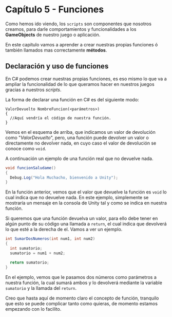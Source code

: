 # Capítulo 5 - Funciones

Como hemos ido viendo, los `scripts` son componentes que nosotros creamos, para darle comportamientos y funcionalidades a los **GameObjects** de nuestro juego o aplicación.

En este capítulo vamos a aprender a crear nuestras propias funciones ó también llamados mas correctamente **métodos**.

## Declaración y uso de funciones

En C# podemos crear nuestras propias funciones, es eso mismo lo que va a ampliar la funcionalidad de lo que queramos hacer en nuestros juegos gracias a nuestros *scripts*.

La forma de declarar una función en C# es del siguiente modo:

```
ValorDevuelto NombreFuncion(<parámetros>)
{
  //Aquí vendría el código de nuestra función.
}
```

Vemos en el esquema de arriba, que indicamos un valor de devolución como "*ValorDevuelto*", pero, una función puede devolver un valor o directamente no devolver nada, en cuyo caso el valor de devolución se conoce como `void`.

A continuación un ejemplo de una función real que no devuelve nada.

```c#
void funcionSaludame()
{
  Debug.Log("Hola Muchacho, bienvenido a Unity");
}
```

En la función anterior, vemos que el valor que devuelve la función es `void` lo cual indica que no devuelve nada. En este ejemplo, simplemente se mostraría un mensaje en la consola de Unity tal y como se indica en nuestra función.

Si queremos que una función devuelva un valor, para ello debe tener en algún punto de su código una llamada a `return`, el cual indica que devolverá lo que esté a la derecha de el. Vamos a ver un ejemplo.

```c#
int SumarDosNumeros(int num1, int num2)
{
  int sumatorio;
  sumatorio = num1 + num2;

  return sumatorio;
}
```

En el ejemplo, vemos que le pasamos dos números como parámetros a nuestra función, la cual sumará ambos y lo devolverá mediante la variable `sumatorio` y la llamada del `return`.

Creo que hasta aquí de momento claro el concepto de función, tranquilo que esto se puede complicar tanto como quieras, de momento estamos empezando con lo facilito.